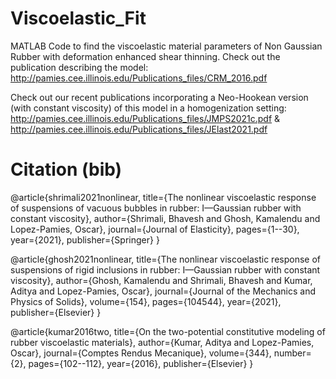 # Viscoelastic_Fit

MATLAB Code to find the viscoelastic material parameters of Non Gaussian Rubber with deformation enhanced shear thinning. Check out the publication describing the model: http://pamies.cee.illinois.edu/Publications_files/CRM_2016.pdf

Check out our recent publications incorporating a Neo-Hookean version (with constant viscosity) of this model in a homogenization setting: http://pamies.cee.illinois.edu/Publications_files/JMPS2021c.pdf & 
http://pamies.cee.illinois.edu/Publications_files/JElast2021.pdf



# Citation (bib)

@article{shrimali2021nonlinear,
    title={The nonlinear viscoelastic response of suspensions of vacuous bubbles in rubber: I—Gaussian rubber with constant viscosity},
    author={Shrimali, Bhavesh and Ghosh, Kamalendu and Lopez-Pamies, Oscar},
    journal={Journal of Elasticity},
    pages={1--30},
    year={2021},
    publisher={Springer}
}

@article{ghosh2021nonlinear,
  title={The nonlinear viscoelastic response of suspensions of rigid inclusions in rubber: I—Gaussian rubber with constant viscosity},
  author={Ghosh, Kamalendu and Shrimali, Bhavesh and Kumar, Aditya and Lopez-Pamies, Oscar},
  journal={Journal of the Mechanics and Physics of Solids},
  volume={154},
  pages={104544},
  year={2021},
  publisher={Elsevier}
}

@article{kumar2016two,
  title={On the two-potential constitutive modeling of rubber viscoelastic materials},
  author={Kumar, Aditya and Lopez-Pamies, Oscar},
  journal={Comptes Rendus Mecanique},
  volume={344},
  number={2},
  pages={102--112},
  year={2016},
  publisher={Elsevier}
}
